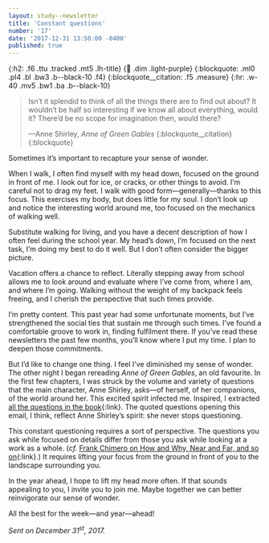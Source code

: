 ```yaml
---
layout: study--newsletter
title: 'Constant questions'
number: '17'
date: '2017-12-31 13:50:00 -0400'
published: true
---
```


{:h2: .f6 .ttu .tracked .mt5 .lh-title}
{:link: .dim .light-purple}
{:blockquote: .ml0 .pl4 .bl .bw3 .b--black-10 .f4}
{:blockquote__citation: .f5 .measure}
{:hr: .w-40 .mv5 .bw1 .ba .b--black-10}

> Isn’t it splendid to think of all the things there are to find out about? It wouldn’t be half so interesting if we know all about everything, would it? There’d be no scope for imagination then, would there?
> 
> —Anne Shirley, *Anne of Green Gables*
> {:blockquote__citation}
{:blockquote}

Sometimes it’s important to recapture your sense of wonder.

When I walk, I often find myself with my head down, focused on the ground in front of me. I look out for ice, or cracks, or other things to avoid. I’m careful not to drag my feet. I walk with good form—generally—thanks to this focus. This exercises my body, but does little for my soul. I don’t look up and notice the interesting world around me, too focused on the mechanics of walking well.

Substitute walking for living, and you have a decent description of how I often feel during the school year. My head’s down, I’m focused on the next task, I’m doing my best to do it well. But I don’t often consider the bigger picture.

Vacation offers a chance to reflect. Literally stepping away from school allows me to look around and evaluate where I’ve come from, where I am, and where I’m going. Walking without the weight of my backpack feels freeing, and I cherish the perspective that such times provide.

I’m pretty content. This past year had some unfortunate moments, but I’ve strengthened the social ties that sustain me through such times. I’ve found a comfortable groove to work in, finding fulfilment there. If you’ve read these newsletters the past few months, you’ll know where I put my time. I plan to deepen those commitments.

But I’d like to change one thing. I feel I’ve diminished my sense of wonder. The other night I began rereading *Anne of Green Gables*, an old favourite. In the first few chapters, I was struck by the volume and variety of questions that the main character, Anne Shirley, asks—of herself, of her companions, of the world around her. This excited spirit infected me. Inspired, I extracted [all the questions in the book](https://github.com/lchski/aogg-questions/blob/master/aogg_questions.csv){:link}. The quoted questions opening this email, I think, reflect Anne Shirley’s spirit: she never stops questioning.

This constant questioning requires a sort of perspective. The questions you ask while focused on details differ from those you ask while looking at a work as a whole. (*cf.* [Frank Chimero on How and Why, Near and Far, and so on](http://shapeofdesignbook.com/chapters/01-how-and-why/){:link}.) It requires lifting your focus from the ground in front of you to the landscape surrounding you.

In the year ahead, I hope to lift my head more often. If that sounds appealing to you, I invite you to join me. Maybe together we can better reinvigorate our sense of wonder.

All the best for the week—and year—ahead!

*Sent on December 31<sup>st</sup>, 2017.*
